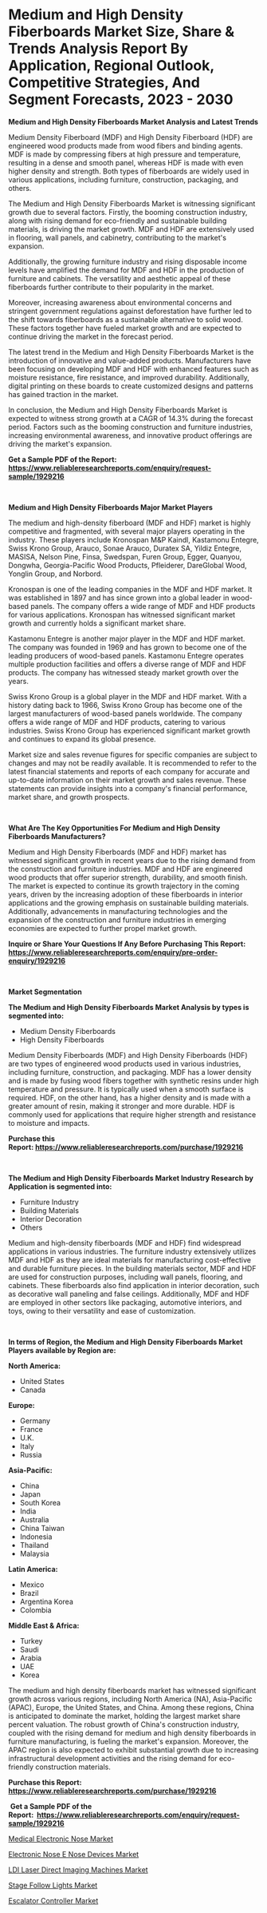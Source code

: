<p><h1>Medium and High Density Fiberboards Market Size, Share & Trends Analysis Report By Application, Regional Outlook, Competitive Strategies, And Segment Forecasts, 2023 - 2030</h1></p><p><strong>Medium and High Density Fiberboards Market Analysis and Latest Trends</strong></p>
<p><p>Medium Density Fiberboard (MDF) and High Density Fiberboard (HDF) are engineered wood products made from wood fibers and binding agents. MDF is made by compressing fibers at high pressure and temperature, resulting in a dense and smooth panel, whereas HDF is made with even higher density and strength. Both types of fiberboards are widely used in various applications, including furniture, construction, packaging, and others.</p><p>The Medium and High Density Fiberboards Market is witnessing significant growth due to several factors. Firstly, the booming construction industry, along with rising demand for eco-friendly and sustainable building materials, is driving the market growth. MDF and HDF are extensively used in flooring, wall panels, and cabinetry, contributing to the market's expansion.</p><p>Additionally, the growing furniture industry and rising disposable income levels have amplified the demand for MDF and HDF in the production of furniture and cabinets. The versatility and aesthetic appeal of these fiberboards further contribute to their popularity in the market.</p><p>Moreover, increasing awareness about environmental concerns and stringent government regulations against deforestation have further led to the shift towards fiberboards as a sustainable alternative to solid wood. These factors together have fueled market growth and are expected to continue driving the market in the forecast period.</p><p>The latest trend in the Medium and High Density Fiberboards Market is the introduction of innovative and value-added products. Manufacturers have been focusing on developing MDF and HDF with enhanced features such as moisture resistance, fire resistance, and improved durability. Additionally, digital printing on these boards to create customized designs and patterns has gained traction in the market.</p><p>In conclusion, the Medium and High Density Fiberboards Market is expected to witness strong growth at a CAGR of 14.3% during the forecast period. Factors such as the booming construction and furniture industries, increasing environmental awareness, and innovative product offerings are driving the market's expansion.</p></p>
<p><strong>Get a Sample PDF of the Report:&nbsp; <a href="https://www.reliableresearchreports.com/enquiry/request-sample/1929216">https://www.reliableresearchreports.com/enquiry/request-sample/1929216</a></strong></p>
<p>&nbsp;</p>
<p><strong>Medium and High Density Fiberboards Major Market Players</strong></p>
<p><p>The medium and high-density fiberboard (MDF and HDF) market is highly competitive and fragmented, with several major players operating in the industry. These players include Kronospan M&P Kaindl, Kastamonu Entegre, Swiss Krono Group, Arauco, Sonae Arauco, Duratex SA, Yildiz Entegre, MASISA, Nelson Pine, Finsa, Swedspan, Furen Group, Egger, Quanyou, Dongwha, Georgia-Pacific Wood Products, Pfleiderer, DareGlobal Wood, Yonglin Group, and Norbord.</p><p>Kronospan is one of the leading companies in the MDF and HDF market. It was established in 1897 and has since grown into a global leader in wood-based panels. The company offers a wide range of MDF and HDF products for various applications. Kronospan has witnessed significant market growth and currently holds a significant market share.</p><p>Kastamonu Entegre is another major player in the MDF and HDF market. The company was founded in 1969 and has grown to become one of the leading producers of wood-based panels. Kastamonu Entegre operates multiple production facilities and offers a diverse range of MDF and HDF products. The company has witnessed steady market growth over the years.</p><p>Swiss Krono Group is a global player in the MDF and HDF market. With a history dating back to 1966, Swiss Krono Group has become one of the largest manufacturers of wood-based panels worldwide. The company offers a wide range of MDF and HDF products, catering to various industries. Swiss Krono Group has experienced significant market growth and continues to expand its global presence.</p><p>Market size and sales revenue figures for specific companies are subject to changes and may not be readily available. It is recommended to refer to the latest financial statements and reports of each company for accurate and up-to-date information on their market growth and sales revenue. These statements can provide insights into a company's financial performance, market share, and growth prospects.</p></p>
<p>&nbsp;</p>
<p><strong>What Are The Key Opportunities For Medium and High Density Fiberboards Manufacturers?</strong></p>
<p><p>Medium and High Density Fiberboards (MDF and HDF) market has witnessed significant growth in recent years due to the rising demand from the construction and furniture industries. MDF and HDF are engineered wood products that offer superior strength, durability, and smooth finish. The market is expected to continue its growth trajectory in the coming years, driven by the increasing adoption of these fiberboards in interior applications and the growing emphasis on sustainable building materials. Additionally, advancements in manufacturing technologies and the expansion of the construction and furniture industries in emerging economies are expected to further propel market growth.</p></p>
<p><strong>Inquire or Share Your Questions If Any Before Purchasing This Report: <a href="https://www.reliableresearchreports.com/enquiry/pre-order-enquiry/1929216">https://www.reliableresearchreports.com/enquiry/pre-order-enquiry/1929216</a></strong></p>
<p>&nbsp;</p>
<p><strong>Market Segmentation</strong></p>
<p><strong>The Medium and High Density Fiberboards Market Analysis by types is segmented into:</strong></p>
<p><ul><li>Medium Density Fiberboards</li><li>High Density Fiberboards</li></ul></p>
<p><p>Medium Density Fiberboards (MDF) and High Density Fiberboards (HDF) are two types of engineered wood products used in various industries, including furniture, construction, and packaging. MDF has a lower density and is made by fusing wood fibers together with synthetic resins under high temperature and pressure. It is typically used when a smooth surface is required. HDF, on the other hand, has a higher density and is made with a greater amount of resin, making it stronger and more durable. HDF is commonly used for applications that require higher strength and resistance to moisture and impacts.</p></p>
<p><strong>Purchase this Report:&nbsp;<a href="https://www.reliableresearchreports.com/purchase/1929216">https://www.reliableresearchreports.com/purchase/1929216</a></strong></p>
<p>&nbsp;</p>
<p><strong>The Medium and High Density Fiberboards Market Industry Research by Application is segmented into:</strong></p>
<p><ul><li>Furniture Industry</li><li>Building Materials</li><li>Interior Decoration</li><li>Others</li></ul></p>
<p><p>Medium and high-density fiberboards (MDF and HDF) find widespread applications in various industries. The furniture industry extensively utilizes MDF and HDF as they are ideal materials for manufacturing cost-effective and durable furniture pieces. In the building materials sector, MDF and HDF are used for construction purposes, including wall panels, flooring, and cabinets. These fiberboards also find application in interior decoration, such as decorative wall paneling and false ceilings. Additionally, MDF and HDF are employed in other sectors like packaging, automotive interiors, and toys, owing to their versatility and ease of customization.</p></p>
<p>&nbsp;</p>
<p><strong>In terms of Region, the Medium and High Density Fiberboards Market Players available by Region are:</strong></p>
<p>
    <p> <strong> North America: </strong>
        <ul>
            <li>United States</li>
            <li>Canada</li>
        </ul>
        </p> 
    <p> <strong> Europe: </strong>
        <ul>
            <li>Germany</li>
            <li>France</li>
            <li>U.K.</li>
            <li>Italy</li>
            <li>Russia</li>
        </ul>
        </p> 
    <p> <strong> Asia-Pacific: </strong>
        <ul>
            <li>China</li>
            <li>Japan</li>
            <li>South Korea</li>
            <li>India</li>
            <li>Australia</li>
            <li>China Taiwan</li>
            <li>Indonesia</li>
            <li>Thailand</li>
            <li>Malaysia</li>
        </ul>
        </p> 
    <p> <strong> Latin America: </strong>
        <ul>
            <li>Mexico</li>
            <li>Brazil</li>
            <li>Argentina Korea</li>
            <li>Colombia</li>
        </ul>
        </p> 
    <p> <strong> Middle East & Africa: </strong>
        <ul>
            <li>Turkey</li>
            <li>Saudi</li>
            <li>Arabia</li>
            <li>UAE</li>
            <li>Korea</li>
        </ul>
    </p>
    </p>
<p><p>The medium and high density fiberboards market has witnessed significant growth across various regions, including North America (NA), Asia-Pacific (APAC), Europe, the United States, and China. Among these regions, China is anticipated to dominate the market, holding the largest market share percent valuation. The robust growth of China's construction industry, coupled with the rising demand for medium and high density fiberboards in furniture manufacturing, is fueling the market's expansion. Moreover, the APAC region is also expected to exhibit substantial growth due to increasing infrastructural development activities and the rising demand for eco-friendly construction materials.</p></p>
<p><strong>Purchase this Report: <a href="https://www.reliableresearchreports.com/purchase/1929216">https://www.reliableresearchreports.com/purchase/1929216</a></strong></p>
<p>&nbsp;<strong>Get a Sample PDF of the Report:&nbsp;&nbsp;<a href="https://www.reliableresearchreports.com/enquiry/request-sample/1929216">https://www.reliableresearchreports.com/enquiry/request-sample/1929216</a></strong></p>
<p><strong></strong></p>
<p><p><a href="https://medium.com/@rossiezieme2023/medical-electronic-nose-market-insights-into-market-cagr-market-trends-and-growth-strategies-0cff5e9f0e09">Medical Electronic Nose Market</a></p><p><a href="https://medium.com/@giannicrona/electronic-nose-e-nose-devices-market-size-cagr-trends-2024-2030-d60bc937d49d">Electronic Nose E Nose Devices Market</a></p><p><a href="https://medium.com/@ursulastark1/ldi-laser-direct-imaging-machines-market-focuses-on-market-share-size-and-projected-forecast-till-bcd9408cf7fd">LDI Laser Direct Imaging Machines Market</a></p><p><a href="https://medium.com/@royallittel2023/stage-follow-lights-market-research-report-its-history-and-forecast-2023-to-2030-2587423e23bc">Stage Follow Lights Market</a></p><p><a href="https://medium.com/@joelstrosin1928/escalator-controller-market-trends-and-market-analysis-forecasted-for-period-2023-2030-c8adf2241e59">Escalator Controller Market</a></p></p>